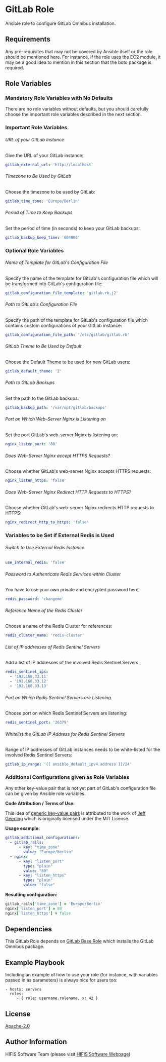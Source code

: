 <!--
SPDX-FileCopyrightText: 2020 Helmholtz Centre for Environmental Research (UFZ)
SPDX-FileCopyrightText: 2020 Helmholtz-Zentrum Dresden-Rossendorf (HZDR)

SPDX-License-Identifier: Apache-2.0
-->

GitLab Role
===========

Ansible role to configure GitLab Omnibus installation.

Requirements
------------

Any pre-requisites that may not be covered by Ansible itself or the role 
should be mentioned here. For instance, if the role uses the EC2 module, 
it may be a good idea to mention in this section that the boto package is 
required.

Role Variables
--------------

### Mandatory Role Variables with No Defaults

There are no role variables without defaults, but you should carefully choose
the important role variables described in the next section.

### Important Role Variables

###### URL of your GitLab Instance

Give the URL of your GitLab instance:

```yaml
gitlab_external_url: 'http://localhost'
```

###### Timezone to Be Used by GitLab

Choose the timezone to be used by GitLab:

```yaml
gitlab_time_zone: 'Europe/Berlin'
```

###### Period of Time to Keep Backups

Set the period of time (in seconds) to keep your GitLab backups:

```yaml
gitlab_backup_keep_time: '604800'
```

### Optional Role Variables

###### Name of Template for GitLab's Configuration File

Specify the name of the template for GitLab's configuration file which 
will be transformed into GitLab's configuration file:

```yaml
gitlab_configuration_file_template: 'gitlab.rb.j2'
```

###### Path to GitLab's Configuration File

Specify the path of the template for GitLab's configuration file which 
contains custom configurations of your GitLab instance:

```yaml
gitlab_configuration_file_path: '/etc/gitlab/gitlab.rb'
```

###### GitLab Theme to Be Used by Default

Choose the Default Theme to be used for new GitLab users:

```yaml
gitlab_default_theme: '2'
```

###### Path to GitLab Backups

Set the path to the GitLab backups:

```yaml
gitlab_backup_path: '/var/opt/gitlab/backups'
```

###### Port on Which Web-Server Nginx is Listening on

Set the port GitLab's web-server Nginx is listening on:

```yaml
nginx_listen_port: '80'
```

###### Does Web-Server Nginx accept HTTPS Requests?

Choose whether GitLab's web-server Nginx accepts HTTPS requests:

```yaml
nginx_listen_https: 'false'
```

###### Does Web-Server Nginx Redirect HTTP Requests to HTTPS?

Choose whether GitLab's web-server Nginx redirects HTTP requests to HTTPS:

```yaml
nginx_redirect_http_to_https: 'false'
```

### Variables to be Set if External Redis is Used

###### Switch to Use External Redis Instance

```yaml
use_internal_redis: 'false'
```

###### Password to Authenticate Redis Services within Cluster

You have to use your own private and encrypted password here:

```yaml
redis_password: 'changeme'
```

###### Reference Name of the Redis Cluster

Choose a name of the Redis Cluster for references:

```yaml
redis_cluster_name: 'redis-cluster'
```

###### List of IP addresses of Redis Sentinel Servers

Add a list of IP addresses of the involved Redis Sentinel Servers:

```yaml
redis_sentinel_ips:
  - '192.168.33.11'
  - '192.168.33.12'
  - '192.168.33.13'
```

###### Port on Which Redis Sentinel Servers are Listening

Choose port on which Redis Sentinel Servers are listening:

```yaml
redis_sentinel_port: '26379'
```

###### Whitelist the GitLab IP Address for Redis Sentinel Servers

Range of IP addresses of GitLab instances needs to be white-listed for the 
involved Redis Sentinel Servers:

```yaml
gitlab_ip_range: '{{ ansible_default_ipv4.address }}/24'
```

### Additional Configurations given as Role Variables

Any other key-value pair that is not yet part of GitLab's configuration file
can be given by Ansible role variables.

**Code Attribution / Terms of Use:**

This idea of
[generic key-value pairs](https://github.com/geerlingguy/ansible-role-gitlab/blob/master/templates/gitlab.rb.j2)
is attributed to the work of 
[Jeff Geerling](https://github.com/geerlingguy)
which is originally licensed under the MIT License.

**Usage example:**

```yaml
gitlab_additional_configurations:
  - gitlab_rails:
      - key: "time_zone"
        value: "Europe/Berlin"
  - nginx:
      - key: "listen_port"
        type: "plain"
        value: "80"
      - key: "listen_https"
        type: "plain"
        value: "false"
```

**Resulting configuration:**

```ruby
gitlab_rails['time_zone'] = 'Europe/Berlin'
nginx['listen_port'] = 80
nginx['listen_https'] = false
```

Dependencies
------------

This GitLab Role depends on 
[GitLab Base Role](https://gitlab.com/hifis/ansible/gitlab-base-role.git) 
which installs the GitLab Omnibus package.

Example Playbook
----------------

Including an example of how to use your role (for instance, with variables passed in as parameters) is always nice for users too:

    - hosts: servers
      roles:
         - { role: username.rolename, x: 42 }

License
-------

[Apache-2.0](LICENSES/Apache-2.0.txt)

Author Information
------------------

HIFIS Software Team (please visit [HIFIS Software Webpage](https://software.hifis.net))
